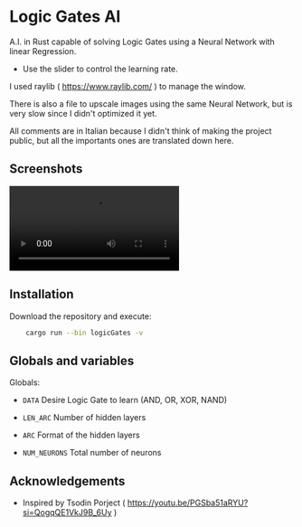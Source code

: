 # Logic Gates AI

A.I. in Rust capable of solving Logic Gates using a Neural Network with linear Regression. 

- Use the slider to control the learning rate.

I used raylib ( https://www.raylib.com/ ) to manage the window.

There is also a file to upscale images using the same Neural Network, but is very slow since I didn't optimized it yet.

All comments are in Italian because I didn't think of making the project public, but all the importants ones are translated down here.

## Screenshots

![App Screenshot](https://github.com/AndreSbro03/RustNN/blob/main/screenshots/Record.mp4)

## Installation

Download the repository and execute:

```bash
    cargo run --bin logicGates -v
```

## Globals and variables

Globals:

- `DATA` Desire Logic Gate to learn (AND, OR, XOR, NAND)

- `LEN_ARC` Number of hidden layers 

- `ARC` Format of the hidden layers 

- `NUM_NEURONS` Total number of neurons 

## Acknowledgements

 - Inspired by Tsodin Porject ( https://youtu.be/PGSba51aRYU?si=QogqQE1VkJ9B_6Uy )

